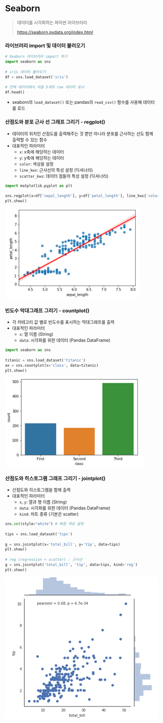 # Seaborn

> 데이터를 시각화하는 파이썬 라이브러리
>
> https://seaborn.pydata.org/index.html



### 라이브러리 import 및 데이터 불러오기

```python
# Seaborn 라이브러리 import 하기
import seaborn as sns

# iris 데이터 불러오기
df = sns.load_dataset('iris')

# 전체 데이터에서 처음 5개의 row 데이터 표시
df.head()
```

- seaborn의 `load_dataset()` 또는 pandas의 `read_csv()` 함수를 사용해 데이터를 로드



### 산점도와 분포 근사 선 그래프 그리기 - regplot()

- 데이터의 위치인 산점도를 출력해주는 것 뿐만 아니라 분포를 근사하는 선도 함께 출력할 수 있는 함수
- 대표적인 파라미터
  - `x`: x축에 해당하는 데이터
  - `y`: y축에 해당하는 데이터
  - `color`: 색상을 설정
  - `line_kws`: 근사선의 특성 설정 (딕셔너리)
  - `scatter_kws`: 데이터 점들의 특성 설정 (딕셔너리)

```python
import matplotlib.pyplot as plt

sns.regplot(x=df['sepal_length'], y=df['petal_length'], line_kws{'color': 'red'})
plt.show()
```

![image-20220314105006796](assets/image-20220314105006796.png)



### 빈도수 막대그래프 그리기 - countplot()

- 각 카테고리 값 별로 빈도수를 표시하는 막대그래프를 출력
- 대표적인 파라미터
  - `x`: 열 이름 (String)
  - `data`: 시각화를 위한 데이터 (Pandas DataFrame)

```python
import seaborn as sns

titanic = sns.load_dataset('titanic')
ax = sns.countplot(x='class', data=titanic)
plt.show()
```

![image-20220314105020077](assets/image-20220314105020077.png)



### 산점도와 히스토그램 그래프 그리기 - jointplot()

- 산점도와 히스토그램을 함께 출력
- 대표적인 파라미터
  - `x`, `y`: 열과 행 이름 (String)
  - `data`: 시각화를 위한 데이터 (Pandas DataFrame)
  - `kind`: 차트 종류 (기본은 scatter)

```python
sns.set(style="white") # 배경 색상 설정

tips = sns.load_dataset('tips')

g = sns.jointplot(x='total_bill', y='tip', data=tips)
plt.show()

# reg (regression + scatter) : 근사선
g = sns.jointplot('total_bill', 'tip', data=tips, kind='reg')
plt.show()
```

![image-20220314105034595](assets/image-20220314105034595.png)
